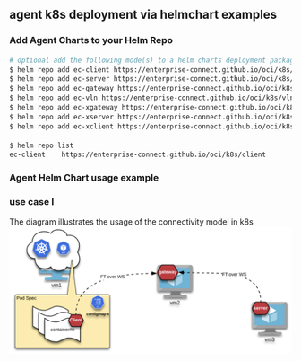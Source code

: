 ## agent k8s deployment via helmchart examples
### Add Agent Charts to your Helm Repo
```bash
# optional add the following mode(s) to a helm charts deployment package
$ helm repo add ec-client https://enterprise-connect.github.io/oci/k8s/client
$ helm repo add ec-server https://enterprise-connect.github.io/oci/k8s/server
$ helm repo add ec-gateway https://enterprise-connect.github.io/oci/k8s/gateway
$ helm repo add ec-vln https://enterprise-connect.github.io/oci/k8s/vln
$ helm repo add ec-xgateway https://enterprise-connect.github.io/oci/k8s/xgateway
$ helm repo add ec-xserver https://enterprise-connect.github.io/oci/k8s/xserver
$ helm repo add ec-xclient https://enterprise-connect.github.io/oci/k8s/xclient

$ helm repo list
ec-client    https://enterprise-connect.github.io/oci/k8s/client
```

### Agent Helm Chart usage example

### use case I
The diagram illustrates the usage of the connectivity model in k8s
![LB Seq. High Level](/doc/k8s-ftp.png)
